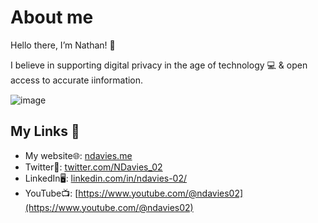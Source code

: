 # About me
Hello there, I’m Nathan! 👋

I believe in supporting digital privacy in the age of technology 💻 & open access to accurate ℹ️information.


![image](https://ndaviestech.com/wp-content/uploads/2022/06/Twitter-header.png)

## My Links 🔗
- My website🌐: [ndavies.me](https://ndavies.me)
- Twitter🐥: [twitter.com/NDavies_02](https://twitter.com/NDavies_02)
- LinkedIn🖥️: [linkedin.com/in/ndavies-02/](https://linkedin.com/in/ndavies-02/)
- YouTube📺: [https://www.youtube.com/@ndavies02](https://www.youtube.com/@ndavies02)
